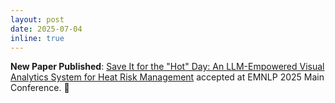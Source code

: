 ```yaml
---
layout: post
date: 2025-07-04
inline: true
---
```


**New Paper Published**: [Save It for the "Hot" Day: An LLM-Empowered Visual Analytics System for Heat Risk Management](https://ieeexplore.ieee.org/document/11072384) accepted at EMNLP 2025 Main Conference. :tada:


